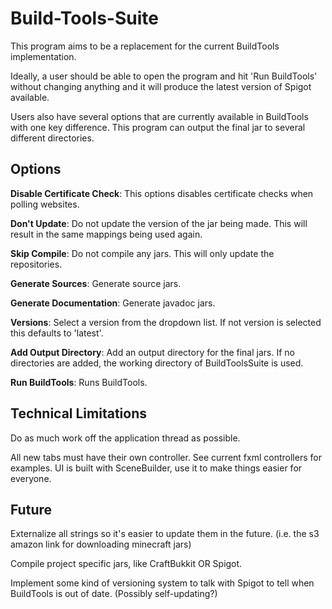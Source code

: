 # Build-Tools-Suite
This program aims to be a replacement for the current BuildTools implementation.

Ideally, a user should be able to open the program and hit 'Run BuildTools' without changing anything and
it will produce the latest version of Spigot available.

Users also have several options that are currently available in BuildTools with one key difference.
This program can output the final jar to several different directories.

## Options

**Disable Certificate Check**: This options disables certificate checks when polling websites.

**Don't Update**: Do not update the version of the jar being made. This will result in the same mappings being used again.

**Skip Compile**: Do not compile any jars. This will only update the repositories.

**Generate Sources**: Generate source jars.

**Generate Documentation**: Generate javadoc jars.

**Versions**: Select a version from the dropdown list. If not version is selected this defaults to 'latest'.

**Add Output Directory**: Add an output directory for the final jars.
If no directories are added, the working directory of BuildToolsSuite is used.

**Run BuildTools**: Runs BuildTools.


## Technical Limitations

Do as much work off the application thread as possible.

All new tabs must have their own controller. See current fxml controllers for examples.
UI is built with SceneBuilder, use it to make things easier for everyone.


## Future

Externalize all strings so it's easier to update them in the future.
(i.e. the s3 amazon link for downloading minecraft jars)

Compile project specific jars, like CraftBukkit OR Spigot.

Implement some kind of versioning system to talk with Spigot to tell when
BuildTools is out of date. (Possibly self-updating?)

